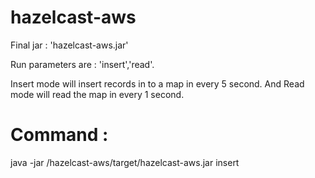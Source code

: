 # hazelcast-aws

Final jar : 'hazelcast-aws.jar'

Run parameters are : 'insert','read'.

Insert mode will insert records in to a map in every 5 second. And Read mode will read the map in every 1 second.

# Command :
java -jar  /hazelcast-aws/target/hazelcast-aws.jar insert
